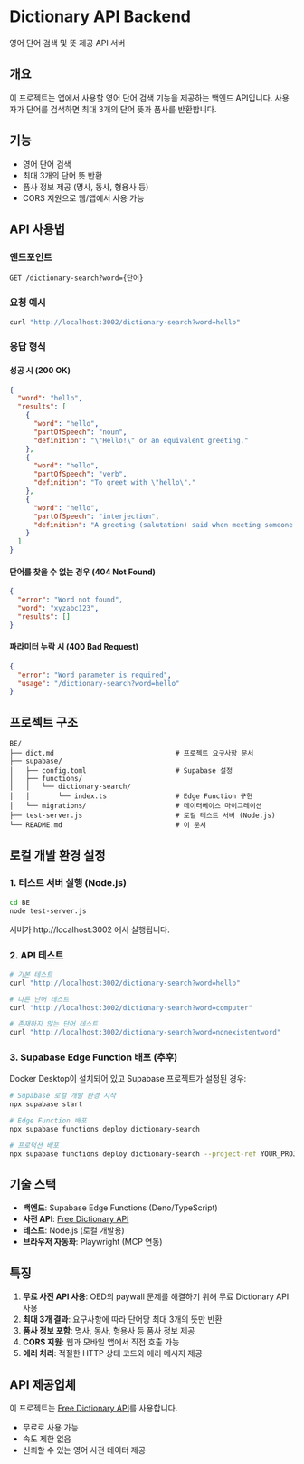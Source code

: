 # Dictionary API Backend

영어 단어 검색 및 뜻 제공 API 서버

## 개요

이 프로젝트는 앱에서 사용할 영어 단어 검색 기능을 제공하는 백엔드 API입니다. 사용자가 단어를 검색하면 최대 3개의 단어 뜻과 품사를 반환합니다.

## 기능

- 영어 단어 검색
- 최대 3개의 단어 뜻 반환
- 품사 정보 제공 (명사, 동사, 형용사 등)
- CORS 지원으로 웹/앱에서 사용 가능

## API 사용법

### 엔드포인트

```
GET /dictionary-search?word={단어}
```

### 요청 예시

```bash
curl "http://localhost:3002/dictionary-search?word=hello"
```

### 응답 형식

#### 성공 시 (200 OK)
```json
{
  "word": "hello",
  "results": [
    {
      "word": "hello",
      "partOfSpeech": "noun",
      "definition": "\"Hello!\" or an equivalent greeting."
    },
    {
      "word": "hello", 
      "partOfSpeech": "verb",
      "definition": "To greet with \"hello\"."
    },
    {
      "word": "hello",
      "partOfSpeech": "interjection", 
      "definition": "A greeting (salutation) said when meeting someone or acknowledging someone's arrival or presence."
    }
  ]
}
```

#### 단어를 찾을 수 없는 경우 (404 Not Found)
```json
{
  "error": "Word not found",
  "word": "xyzabc123",
  "results": []
}
```

#### 파라미터 누락 시 (400 Bad Request)
```json
{
  "error": "Word parameter is required",
  "usage": "/dictionary-search?word=hello"
}
```

## 프로젝트 구조

```
BE/
├── dict.md                              # 프로젝트 요구사항 문서
├── supabase/
│   ├── config.toml                      # Supabase 설정
│   ├── functions/
│   │   └── dictionary-search/
│   │       └── index.ts                 # Edge Function 구현
│   └── migrations/                      # 데이터베이스 마이그레이션
├── test-server.js                       # 로컬 테스트 서버 (Node.js)
└── README.md                            # 이 문서
```

## 로컬 개발 환경 설정

### 1. 테스트 서버 실행 (Node.js)

```bash
cd BE
node test-server.js
```

서버가 http://localhost:3002 에서 실행됩니다.

### 2. API 테스트

```bash
# 기본 테스트
curl "http://localhost:3002/dictionary-search?word=hello"

# 다른 단어 테스트  
curl "http://localhost:3002/dictionary-search?word=computer"

# 존재하지 않는 단어 테스트
curl "http://localhost:3002/dictionary-search?word=nonexistentword"
```

### 3. Supabase Edge Function 배포 (추후)

Docker Desktop이 설치되어 있고 Supabase 프로젝트가 설정된 경우:

```bash
# Supabase 로컬 개발 환경 시작
npx supabase start

# Edge Function 배포
npx supabase functions deploy dictionary-search

# 프로덕션 배포
npx supabase functions deploy dictionary-search --project-ref YOUR_PROJECT_REF
```

## 기술 스택

- **백엔드**: Supabase Edge Functions (Deno/TypeScript)
- **사전 API**: [Free Dictionary API](https://dictionaryapi.dev/)
- **테스트**: Node.js (로컬 개발용)
- **브라우저 자동화**: Playwright (MCP 연동)

## 특징

1. **무료 사전 API 사용**: OED의 paywall 문제를 해결하기 위해 무료 Dictionary API 사용
2. **최대 3개 결과**: 요구사항에 따라 단어당 최대 3개의 뜻만 반환
3. **품사 정보 포함**: 명사, 동사, 형용사 등 품사 정보 제공
4. **CORS 지원**: 웹과 모바일 앱에서 직접 호출 가능
5. **에러 처리**: 적절한 HTTP 상태 코드와 에러 메시지 제공

## API 제공업체

이 프로젝트는 [Free Dictionary API](https://dictionaryapi.dev/)를 사용합니다.
- 무료로 사용 가능
- 속도 제한 없음
- 신뢰할 수 있는 영어 사전 데이터 제공
